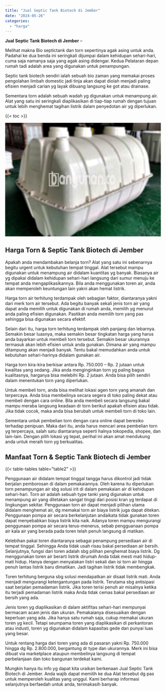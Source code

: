 ```yaml
---
title: "Jual Septic Tank Biotech di Jember"
date: "2024-05-26"
categories: 
  - "harga"
---
```


**Jual Septic Tank Biotech di Jember** –

Melihat makna Bio septictank dan torn sepertinya agak asing untuk anda. Padahal ke dua benda ini seringkali dijumpai dalam kehidupan sehari-hari, cuma saja namanya saja yang agak asing didengar. Kedua Pelataran depan rumah tadi adalah area yang digunakan untuk penampungan.

Septic tank biotech sendiri ialah sebuah bio zaman yang memakai proses pengolahan limbah domestic jadi tinja akan dapat diolah menjadi paling efisien menjadi carian yg layak dibuang langsung ke got atau drainase.

Sementara torn adalah sebuah wadah yg digunakan untuk menampung air. Alat yang satu ini seringkali diaplikasikan di tiap-tiap rumah dengan tujuan untuk lebih menghemat tagihan listrik dalam penyedotan air yg diperlukan.

{{< toc >}}

![Jual Septic Tank Biotech di Jember](/images/jual-bio-septictank-26.png)

## Harga Torn & Septic Tank Biotech di Jember

Apakah anda mendambakan belanja torn? Alat yang satu ini sebenarnya begitu urgent untuk kebutuhan tempat tinggal. Alat tersebut mampu digunakan untuk menampung air didalam kuantitas yg banyak. Biasanya air yg dipakai didalam kehidupan sehari-hari langsung dari sumur menuju ke tempat anda mengaplikasikannya. Bila anda menggunakan toren air, anda akan memperoleh keuntungan lain yakni akan hemat listrik.

Harga torn air terhitung terdampak oleh sebagian faktor, diantaranya yakni dari merk torn air tersebut. Ada begitu banyak sekali jenis torn air yang dapat anda memilih untuk digunakan di rumah anda, memilih yg menurut anda paling efisien digunakan. Pastikan anda memilih torn yang pas sehingga bisa digunakan secara efektif.

Selain dari itu, harga torn terhitung terdampak oleh panjang dan lebarnya. Semakin besar luasnya, maka semakin besar tingkatan harga yang harus anda bayarkan untuk membeli torn tersebut. Semakin besar ukurannya termasuk akan lebih efisien untuk anda gunakan. Dimana air yang mampu ditampung akan menjadi banyak. Tentu bakal memudahkan anda untuk kebutuhan sehari-harinya didalam gunakan air.

Harga torn kira-kira berkisar antara Rp. 750.000 – Rp. 2 jutaan untuk kwalitas yang sedang. Jika anda menginginkan torn yg paling bagus kualitasnya, harganya bisa melebihi Rp. 2 jutaan. Anda bisa pilih sendiri dalam menentukan torn yang diperlukan.

Untuk membeli torn, anda bisa melihat lokasi agen torn yang amanah dan terpercaya. Anda bisa membelinya secara segera di toko paling dekat atau membeli dengan cara online. Bila anda membeli secara langsung bakal mampu meraba langsung keadaan dr torn berikut apakah efisien atau tidak. Jika tidak cocok, maka anda bisa berubah untuk membeli torn di toko lain.

Sementara untuk pembelian torn dengan cara online dapat beresiko terhadap penipuan. Maka dari itu, anda harus mencari area pembelian torn yg terpercaya, salah satu diantaranya seperti halnya tokopedia, shopee, dan lain-lain. Dengan pilih lokasi yg tepat, perihal ini akan amat mendukung anda untuk meraih torn yg berkualitas.

## Manfaat Torn & Septic Tank Biotech di Jember

{{< table-tables table="table2" >}}

Penggunaan air didalam tempat tinggal tangga harus dikontrol jadi tidak berjalan pemborosan di dalam pemakaiannya. Oleh karena itu diperlukan torn penampungan air sbg solusi irit di dalam pemakaian air di kehidupan sehari-hari. Torn air adalah sebuah type tanki yang digunakan untuk menampung air yang diletakan sangat tinggi dari posisi kran yg terdapat di lingkungan sekitar. Penggunaan torn air dapat menjadi pilihan utama didalam menghemat air, dg memakai torn air biaya listrik juga dapat ditekan. Penggunaan pompa air secara berkelanjutan andaikata tidak gunakan toren dapat menyebabkan biaya listrik kita naik. Adanya toren mampu mengurangi penggunaan pompa air secara terus-menerus, sebab pengguanaan pompa air kala air yang berada pada toren telah penuh langsung di matikan.

Kelebihan pakai toren diantaranya sebagai penampung persediaan air di tempat tinggal. Sehingga Anda tidak usah risau bakal persediaan air bersih. Selanjutnya, fungsi dari toren adalah sbg pilihan penghemat biaya listrik. Dg menggunakan toren air berarti listrik dirumah Anda tidak mesti mati hidup-mati hidup. Hanya dengan menyalakan listri sekali dan isi torn air hingga penuh lantas listrik baru dimatikan. Jadi tagihan listrik tidak membengkak.

Toren terhitung berguna sbg solusi mendapatkan air disaat listrik mati. Anda menjadi mengurangi ketergantungan pada listrik. Terutama sbg antisipasi saat berjalan pemadaman listrik. Jika toren terisi penuh air misalnya ketika itu terjadi pemadaman listrik maka Anda tidak cemas bakal persediaan air bersih yang ada.

Jenis toren yg diaplikasikan di dalam aktifitas sehari-hari mempunyai bermacam acam jenis dan ukuran. Pemakaianya disesuaikan dengan keperluan yang ada. Jika hanya satu rumah saja, cukup memakai ukuran toren yg kecil. Tetapi seumpama toren yang diaplikasikan di perkantoran atau industi, toren yg digunakan didalam kapasitas gede dan punyai luas yang besar.

Untuk rentang harga dari toren yang ada di pasaran yakni Rp. 750.000 hingga dg Rp. 2.800.000, bergantung dr type dan ukurannya. Merk ini bisa dibuat via marketplace ataupun membelinya langsung di tempat perbelanjaan dan toko bangunan terdekat kami.

Mungkin hanya itu info yg dapat kita uraikan berkenaan Jual Septic Tank Biotech di Jember. Anda wajib dapat memilih ke dua Alat tersebut dg pas untuk memperoleh kualitas yang unggul. Kami berharap informasi selanjutnya berfaedah untuk anda, terimakasih banyak.
